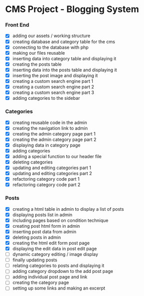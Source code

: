 # CMS Project - Blogging System

### Front End

- [x] adding our assets / working structure 
- [x] creating database and category table for the cms
- [x] connecting to the database with php
- [x] making our files reusable
- [x] inserting data into category table and displaying it
- [x] creating the posts table
- [x] inserting data into the posts table and displaying it
- [x] inserting the post image and displaying it
- [x] creating a custom search engine part 1
- [x] creating a custom search engine part 2
- [x] creating a custom search engine part 3
- [x] adding categories to the sidebar

### Categories

- [x] creating reusable code in the admin
- [x] creating the navigation link to admin
- [x] creating the admin category page part 1
- [x] creating the admin category page part 2
- [x] displaying data in category page
- [x] adding categories
- [x] adding a special function to our header file
- [x] deleting categories
- [x] updating and editing categories part 1
- [x] updating and editing categories part 2
- [x] refactoring category code part 1
- [x] refactoring category code part 2

### Posts

- [x] creating a html table in admin to display a list of posts
- [x] displaying posts list in admin
- [x] including pages based on condition technique
- [x] creating post html form in admin
- [x] inserting post data from admin
- [x] deleting posts in admin
- [x] creating the html edit form post page
- [x] displaying the edit data in post edit page
- [ ] dynamic category editing / image display
- [ ] finally updating posts
- [ ] relating categories to posts and displaying it
- [ ] adding category dropdown to the add post page
- [ ] adding individual post page and link
- [ ] creating the category page
- [ ] setting up some links and making an excerpt